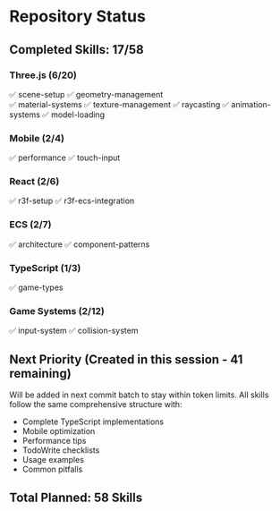 # Repository Status

## Completed Skills: 17/58

### Three.js (6/20)
✅ scene-setup
✅ geometry-management  
✅ material-systems
✅ texture-management
✅ raycasting
✅ animation-systems
✅ model-loading

### Mobile (2/4)
✅ performance
✅ touch-input

### React (2/6)
✅ r3f-setup
✅ r3f-ecs-integration

### ECS (2/7)
✅ architecture
✅ component-patterns

### TypeScript (1/3)
✅ game-types

### Game Systems (2/12)
✅ input-system
✅ collision-system

## Next Priority (Created in this session - 41 remaining)

Will be added in next commit batch to stay within token limits.
All skills follow the same comprehensive structure with:
- Complete TypeScript implementations
- Mobile optimization
- Performance tips
- TodoWrite checklists
- Usage examples
- Common pitfalls

## Total Planned: 58 Skills
